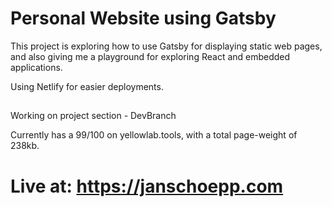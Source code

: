 # Personal Website using Gatsby
This project is exploring how to use Gatsby for displaying static web pages, and also giving me a playground for exploring React and embedded applications.

Using Netlify for easier deployments.

##
Working on project section - DevBranch

Currently has a 99/100 on yellowlab.tools, with a total page-weight of 238kb.

# Live at: https://janschoepp.com
